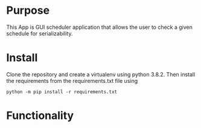 # Purpose

This App is GUI scheduler application that allows
the user to check a given schedule for serializability.

# Install

Clone the repository and create a virtualenv using python 3.8.2. Then install the requirements from the requirements.txt file
using

```
python -m pip install -r requirements.txt
```

# Functionality
